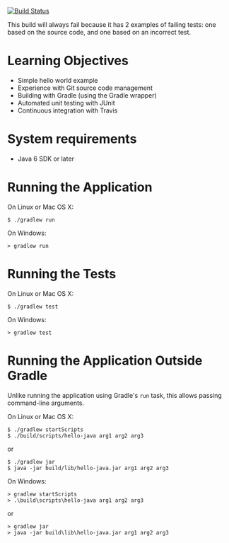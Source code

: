 [![Build Status](https://travis-ci.org/LoyolaChicagoCode/hello-java.svg?branch=master)](https://travis-ci.org/LoyolaChicagoCode/hello-java)

This build will always fail because it has 2 examples of failing tests:
one based on the source code, and one based on an incorrect test.

# Learning Objectives

* Simple hello world example
* Experience with Git source code management
* Building with Gradle (using the Gradle wrapper)
* Automated unit testing with JUnit
* Continuous integration with Travis

# System requirements

* Java 6 SDK or later

# Running the Application

On Linux or Mac OS X:

    $ ./gradlew run
	
On Windows:
	
    > gradlew run

# Running the Tests

On Linux or Mac OS X:

    $ ./gradlew test
	
On Windows:
	
    > gradlew test

# Running the Application Outside Gradle

Unlike running the application using Gradle's `run` task,
this allows passing command-line arguments.

On Linux or Mac OS X:

    $ ./gradlew startScripts
    $ ./build/scripts/hello-java arg1 arg2 arg3

or

    $ ./gradlew jar
    $ java -jar build/lib/hello-java.jar arg1 arg2 arg3

On Windows:

    > gradlew startScripts
    > .\build\scripts\hello-java arg1 arg2 arg3

or

    > gradlew jar
    > java -jar build\lib\hello-java.jar arg1 arg2 arg3
